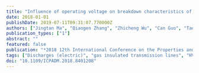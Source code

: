 ```yaml
---
title: "Influence of operating voltage on breakdown characteristics of HVDC GIL under impulse voltage"
date: 2018-01-01
publishDate: 2019-07-11T09:31:07.770000Z
authors: ["Jingtan Ma", "Qiaogen Zhang", "Zhicheng Wu", "Can Guo", "Tao Wen", "Lin Liu", "Guoli Wang", "Chao Gao"]
publication_types: ["1"]
abstract: ""
featured: false
publication: "*2018 12th International Conference on the Properties and Applications of Dielectric Materials (ICPADM)*"
tags: ["Discharges (electric)", "gas insulated transmission lines", "HVDC power transmission", "HVDC transmission", "breakdown characteristics", "breakdown voltage", "Breakdown voltage", "corona", "Corona", "corona discharge", "DC operating voltage", "fixed particle size", "gas gap", "HVDC GIL", "impulse voltage", "insulation ability", "insulation testing", "light signal", "negative impulse", "negative polarity", "particle length", "particle radius", "positive impulse", "positive polarity", "prestressed DC voltage", "space charge", "Space charge", "Sulfur hexafluoride", "superimposed test", "superimposed voltage"]
doi: "10.1109/ICPADM.2018.8401208"
---
```


